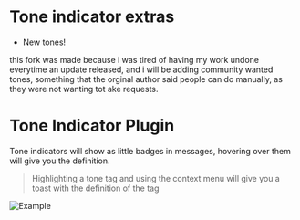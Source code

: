 # Tone indicator extras
- New tones! 

this fork was made because i was tired of having my work undone everytime an update released, and i will be adding community wanted tones, something that the orginal author said people can do manually, as they were not wanting tot ake requests.










# Tone Indicator Plugin
Tone indicators will show as little badges in messages, hovering over them will give you the definition. 
> Highlighting a tone tag and using the context menu will give you a toast with the definition of the tag

![Example](https://i.imgur.com/NSRBTrD.png)
